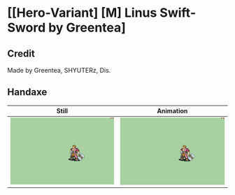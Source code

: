 # [\[Hero-Variant\] \[M\] Linus Swift-Sword by Greentea]

## Credit

Made by Greentea, SHYUTERz, Dis.
	
## Handaxe

| Still | Animation |
| :---: | :-------: |
| ![Handaxe still](./Handaxe_000.png) | ![Handaxe animation](./Handaxe.gif) |
